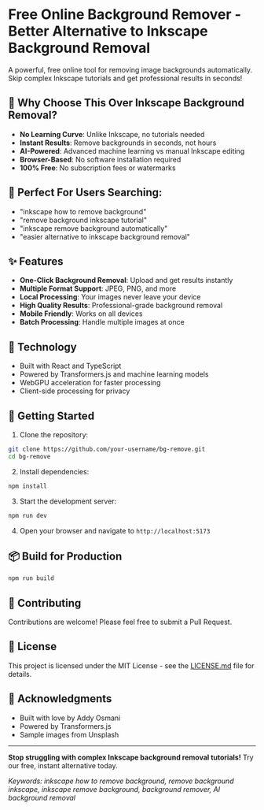 # Free Online Background Remover - Better Alternative to Inkscape Background Removal

A powerful, free online tool for removing image backgrounds automatically. Skip complex Inkscape tutorials and get professional results in seconds!

## 🚀 Why Choose This Over Inkscape Background Removal?

- **No Learning Curve**: Unlike Inkscape, no tutorials needed
- **Instant Results**: Remove backgrounds in seconds, not hours
- **AI-Powered**: Advanced machine learning vs manual Inkscape editing
- **Browser-Based**: No software installation required
- **100% Free**: No subscription fees or watermarks

## 🎯 Perfect For Users Searching:

- "inkscape how to remove background"
- "remove background inkscape tutorial"
- "inkscape remove background automatically"
- "easier alternative to inkscape background removal"

## ✨ Features

- **One-Click Background Removal**: Upload and get results instantly
- **Multiple Format Support**: JPEG, PNG, and more
- **Local Processing**: Your images never leave your device
- **High Quality Results**: Professional-grade background removal
- **Mobile Friendly**: Works on all devices
- **Batch Processing**: Handle multiple images at once

## 🔧 Technology

- Built with React and TypeScript
- Powered by Transformers.js and machine learning models
- WebGPU acceleration for faster processing
- Client-side processing for privacy

## 🚀 Getting Started

1. Clone the repository:
```bash
git clone https://github.com/your-username/bg-remove.git
cd bg-remove
```

2. Install dependencies:
```bash
npm install
```

3. Start the development server:
```bash
npm run dev
```

4. Open your browser and navigate to `http://localhost:5173`

## 📦 Build for Production

```bash
npm run build
```

## 🤝 Contributing

Contributions are welcome! Please feel free to submit a Pull Request.

## 📄 License

This project is licensed under the MIT License - see the [LICENSE.md](LICENSE.md) file for details.

## 🙏 Acknowledgments

- Built with love by Addy Osmani
- Powered by Transformers.js
- Sample images from Unsplash

---

**Stop struggling with complex Inkscape background removal tutorials!** Try our free, instant alternative today.

*Keywords: inkscape how to remove background, remove background inkscape, inkscape remove background, background remover, AI background removal*
